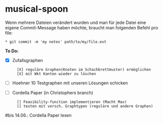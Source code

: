 # musical-spoon
Wenn mehrere Dateien verändert wurden und man für jede Datei eine eigene 
Commit-Message haben möchte, braucht man folgenden Befehl pro file: 

	* git commit -m 'my notes' path/to/my/file.ext 

**To Do:**
- [X] Zufallsgraphen

        [X] reguläre Graphen(Knoten im Schachbrettmuster) ermöglichen
        [X] mit Wkt Kanten wieder zu löschen
- [ ] Hoehner 10 Testgraphen mit unseren Lösungen schicken
- [ ] Cordella Paper (in Christophers branch)
        
        [] Feasibility-function implementieren (Macht Max)
        [] testen mit versch. Graphtypen (reguläre und andere Graphen)
#bis 14.06.: Cordella Paper lesen